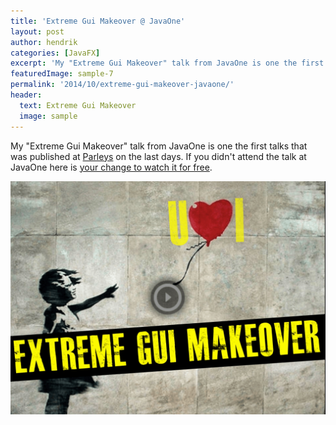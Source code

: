 ```yaml
---
title: 'Extreme Gui Makeover @ JavaOne'
layout: post
author: hendrik
categories: [JavaFX]
excerpt: 'My "Extreme Gui Makeover" talk from JavaOne is one the first talks that was published at Parleys on the last days.'
featuredImage: sample-7
permalink: '2014/10/extreme-gui-makeover-javaone/'
header:
  text: Extreme Gui Makeover
  image: sample
---
```

My "Extreme Gui Makeover" talk from JavaOne is one the first talks that was published at [Parleys](http://www.parleys.com) on the last days. If you didn't attend the talk at JavaOne here is [your change to watch it for free](https://www.parleys.com/play/543fab59e4b06e1184ae4242/).

![Bildschirmfoto](/assets/posts/guigarage-legacy/Bildschirmfoto-2014-10-26-um-09.03.03.png)